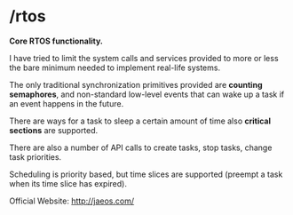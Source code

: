 /rtos
================

__Core RTOS functionality.__

I have tried to limit the system calls and services provided to more or less the bare minimum
needed to implement real-life systems.

The only traditional synchronization primitives provided are __counting semaphores__, and non-standard low-level
events that can wake up a task if an event happens in the future.

There are ways for a task to sleep a certain amount of time also __critical sections__ are supported.

There are also a number of API calls to create tasks, stop tasks, change task priorities.

Scheduling is priority based, but time slices are supported (preempt a task when its time slice has expired).

Official Website: http://jaeos.com/

